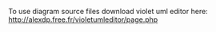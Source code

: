 



To use diagram source files download violet uml editor here:
http://alexdp.free.fr/violetumleditor/page.php